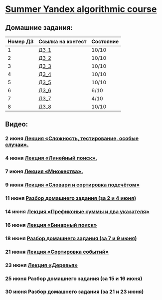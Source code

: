 # [Summer Yandex algorithmic course](https://yandex.ru/yaintern/algorithm-training)
## Домашние задания:

|Номер ДЗ  | Ссылка на контест | Состояние  |
|---|---|---|
|  1 | [ДЗ_1](https://contest.yandex.ru/contest/27393/enter/) | 10/10  |
|  2 | [ДЗ_2](https://contest.yandex.ru/contest/27472/enter/) | 10/10  |
|  3 | [ДЗ_3](https://contest.yandex.ru/contest/27663/enter/) | 10/10  |
|  4 | [ДЗ_4](https://contest.yandex.ru/contest/27665/enter/) | 10/10  |
|  5 | [ДЗ_5](https://contest.yandex.ru/contest/27794/enter/) | 10/10  |
|  6 | [ДЗ_6](https://contest.yandex.ru/contest/27844/enter/) |  6/10 |
|  7 | [ДЗ_7](https://contest.yandex.ru/contest/27883/enter/) | 4/10  |
|  8 | [ДЗ_8](https://contest.yandex.ru/contest/28069/enter/) | 10/10  |

## Видео:

### 2 июня 	[Лекция «Сложность, тестирование, особые случаи».](https://youtu.be/QLhqYNsPIVo) 

### 4 июня 	[Лекция «Линейный поиск».](https://youtu.be/SKwB41FrGgU)

### 7 июня 	[Лекция «Множества».](https://youtu.be/PUpmV2ieIHA)
### 9 июня 	[Лекция «Словари и сортировка подсчётом»](https://www.youtube.com/watch?v=Nb5mW1yWVSs)

### 11 июня 	[Разбор домашнего задания (за 2 и 4 июня)](https://youtu.be/mdJdB7On4AM)
### 14 июня 	[Лекция «Префиксные суммы и два указателя»](https://youtu.be/de28y8Dcvkg)

### 16 июня 	[Лекция «Бинарный поиск»](https://youtu.be/YENpZexHfuk)

### 18 июня 	[Разбор домашнего задания (за 7 и 9 июня)](https://youtu.be/J2C6rDqe8mQ)

### 21 июня 	[Лекция «Сортировка событий»](https://www.youtube.com/watch?v=hGixDBO-p6Q)
### 23 июня 	[Лекция «Деревья»](https://youtu.be/lEJzqHgyels)

### 25 июня 	Разбор домашнего задания (за 15 и 16 июня)

### 30 июня 	Разбор домашнего задания (за 21 и 23 июня)

